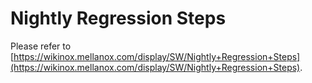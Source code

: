 # Nightly Regression Steps

Please refer to [https://wikinox.mellanox.com/display/SW/Nightly+Regression+Steps](https://wikinox.mellanox.com/display/SW/Nightly+Regression+Steps).